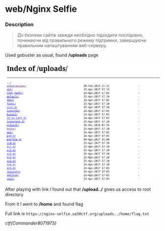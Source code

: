 # web/Nginx Selfie

### Description
> До безпеки сайтів завжди необхідно підходити послідовно, починаючи від правильного режиму підтримки, завершуючи правильним налаштуванням веб-серверу.

Used gobuster as usual, found **/uploads** page

![nginx_selfie1](/2023/UA30/web/images/nginx_selfie1.png)

After playing with link I found out that **/upload../** gives us access to root directory

From it I went to **/home** and found flag

Full link is `https://nginx-selfie.ua30ctf.org/uploads../home/flag.txt`

*ctf{Commander8071973}*
